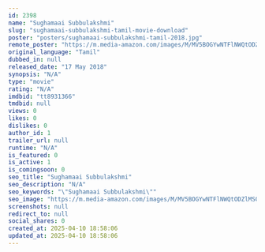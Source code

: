 ```yaml
---
id: 2398
name: "Sughamaai Subbulakshmi"
slug: "sughamaai-subbulakshmi-tamil-movie-download"
poster: "posters/sughamaai-subbulakshmi-tamil-2018.jpg"
remote_poster: "https://m.media-amazon.com/images/M/MV5BOGYwNTFlNWQtODZlMS00YzI2LTkyMGQtN2Q4NTUxN2IyMmUwXkEyXkFqcGdeQXVyMDM3MzU0Ng@@._V1_SX300.jpg"
original_language: "Tamil"
dubbed_in: null
released_date: "17 May 2018"
synopsis: "N/A"
type: "movie"
rating: "N/A"
imdbid: "tt8931366"
tmdbid: null
views: 0
likes: 0
dislikes: 0
author_id: 1
trailer_url: null
runtime: "N/A"
is_featured: 0
is_active: 1
is_comingsoon: 0
seo_title: "Sughamaai Subbulakshmi"
seo_description: "N/A"
seo_keywords: "\"Sughamaai Subbulakshmi\""
seo_image: "https://m.media-amazon.com/images/M/MV5BOGYwNTFlNWQtODZlMS00YzI2LTkyMGQtN2Q4NTUxN2IyMmUwXkEyXkFqcGdeQXVyMDM3MzU0Ng@@._V1_SX300.jpg"
screenshots: null
redirect_to: null
social_shares: 0
created_at: 2025-04-10 18:58:06
updated_at: 2025-04-10 18:58:06
---
```


